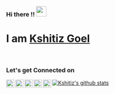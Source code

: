 ### Hi there !! <img src="https://media.giphy.com/media/hvRJCLFzcasrR4ia7z/giphy.gif" width="28px">
# I am [Kshitiz Goel](https://kshitiz-goel07.github.io/my_portfolio/)
<br>
<h3>Let's get Connected on</h3>
<a href="https://www.linkedin.com/in/kshitiz-goel-86a0001b8/">
  <img align="left" alt="Kshitiz Goel | LinkdeIN" width="22px" src="https://cdn.jsdelivr.net/npm/simple-icons@v3/icons/linkedin.svg" />
</a>
<a href="https://sourcerer.io/kshitiz-goel07">
  <img align="left" alt="Kshitiz Goel | Sourcerer" width="22px" src="https://cdn.jsdelivr.net/npm/simple-icons@v3/icons/sahibinden.svg" />
</a>
<a href="https://www.instagram.com/kshitizgoel07/?hl=en">
  <img align="left" alt="Kshitiz Goel | Instagram" width="22px" src="https://cdn.jsdelivr.net/npm/simple-icons@v3/icons/instagram.svg" />
</a>
<a href="https://www.facebook.com/arpit.goel.9212/">
  <img align="left" alt="Kshitiz Goel | Twitter" width="22px" src="https://cdn.jsdelivr.net/npm/simple-icons@v3/icons/facebook.svg" />
</a>
<a href="https://twitter.com/kshitizgoel07">
  <img align="left" alt="Kshitiz Goel | Twitter" width="22px" src="https://cdn.jsdelivr.net/npm/simple-icons@v3/icons/twitter.svg" />
</a>

[![Kshitiz's github stats](https://github-readme-stats.vercel.app/api?username=kshitiz-goel07&show_icons=true&theme=tokyonight)](https://github.com/anuraghazra/github-readme-stats)


